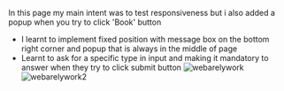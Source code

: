 In this page my main intent was to test responsiveness but i also added a popup when you try to click 'Book' button
* I learnt to implement fixed position with message box on the bottom right corner and popup that is always in the middle of page
* Learnt to ask for a specific type in input and making it mandatory to answer when they try to click submit button
![webarelywork](https://user-images.githubusercontent.com/47979970/216815436-f340e7cf-eed4-4a60-b72b-31bf462056ad.png)
![webarelywork2](https://user-images.githubusercontent.com/47979970/216815443-0a06930f-755e-4e9b-9270-563a7c459bb3.png)
